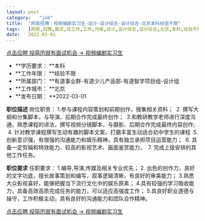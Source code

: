 ```yaml
---
layout:	post
category:	"job"
title:	"网易招聘：视频编剧实习生-设计-设计综合-设计综合-北京本科经验不限"
tags:	[网易,招聘,面试,找工作,工作,内推,设计,设计综合,设计综合,北京,本科,经验不限]
date:	2022-03-01
---
```


[点击应聘 投简历就有面试机会 -> 视频编剧实习生](http://mobile.bole.netease.com/bole/boleDetail?id=30249&employeeId=346f03c3cda5f04c&key=all)



- **学历要求： **本科
- **工作年限： **经验不限
- **所属部门： **有道事业群-有道少儿产品部-有道智学项目组-设计组
- **工作城市： **北京
- **发布日期： **2022-03-01



**职位描述**
岗位职责：
1.参与课程内容策划和前期创作，搜集相关资料；
&nbsp;2. 撰写大纲和分集脚本，与导演、后期合作完成最终创作；
&nbsp;3.和教研教学老师进行深度沟通，熟悉课程的讲法，撰写视频分镜脚本，与摄影、后期合作完成最终内容创作;
&nbsp;4. 针对教学课程撰写生动有趣的脚本文案，打磨丰富生动适合初中学生的课程
&nbsp;5. 创新意识强，有很强的沟通能力和娱乐精神，具有独立承担项目运营能力；
&nbsp;6. 具备一定剪辑和特效能力、较高的影视艺术、画面鉴赏能力，
&nbsp;7. 完成上级安排的其他工作任务。



**职位要求**
任职要求：
1.编导,导演,传媒及相关专业优先；
2. 出色的创作力，良好的文字功底，擅长故事策划和编写，叙事逻辑清晰，有良好的审美能力；
3.熟悉大众影视喜好，能够把握当下流行文化中的娱乐原素；
4.具有较强的学习吸收能力，具备高效高质完成任务的能力，可以适应高强度工作；
5.具良好职业道德与操守，工作积极主动，具有良好的沟通能力和团队合作精神。



[点击应聘 投简历就有面试机会 -> 视频编剧实习生](http://mobile.bole.netease.com/bole/boleDetail?id=30249&employeeId=346f03c3cda5f04c&key=all)